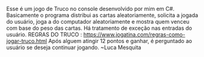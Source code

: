 Esse é um jogo de Truco no console desenvolvido por mim em C#. 
Basicamente o programa distribui as cartas aleatoriamente, solicita a jogada do usuário, joga a do computador aleatoriamente e mostra quem venceu com base do peso das cartas.
Há tratamento de exceção nas entradas do usuário.
REGRAS DO TRUCO : https://www.jogatina.com/regras-como-jogar-truco.html
Após alguem atingir 12 pontos e ganhar, é perguntado ao usuário se deseja continuar jogando.
~Luca Mesquita 

